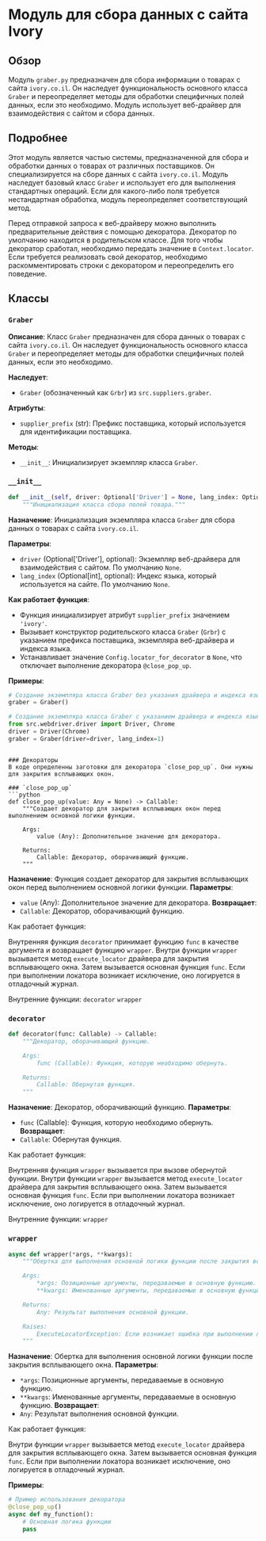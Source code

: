 # Модуль для сбора данных с сайта Ivory
## Обзор

Модуль `graber.py` предназначен для сбора информации о товарах с сайта `ivory.co.il`. Он наследует функциональность основного класса `Graber` и переопределяет методы для обработки специфичных полей данных, если это необходимо. Модуль использует веб-драйвер для взаимодействия с сайтом и сбора данных.

## Подробнее

Этот модуль является частью системы, предназначенной для сбора и обработки данных о товарах от различных поставщиков. Он специализируется на сборе данных с сайта `ivory.co.il`. Модуль наследует базовый класс `Graber` и использует его для выполнения стандартных операций. Если для какого-либо поля требуется нестандартная обработка, модуль переопределяет соответствующий метод.

Перед отправкой запроса к веб-драйверу можно выполнить предварительные действия с помощью декоратора. Декоратор по умолчанию находится в родительском классе. Для того чтобы декоратор сработал, необходимо передать значение в `Context.locator`. Если требуется реализовать свой декоратор, необходимо раскомментировать строки с декоратором и переопределить его поведение.

## Классы

### `Graber`

**Описание**: Класс `Graber` предназначен для сбора данных о товарах с сайта `ivory.co.il`. Он наследует функциональность основного класса `Graber` и переопределяет методы для обработки специфичных полей данных, если это необходимо.

**Наследует**:
- `Graber` (обозначенный как `Grbr`) из `src.suppliers.graber`.

**Атрибуты**:
- `supplier_prefix` (str): Префикс поставщика, который используется для идентификации поставщика.

**Методы**:
- `__init__`: Инициализирует экземпляр класса `Graber`.

### `__init__`

```python
def __init__(self, driver: Optional['Driver'] = None, lang_index: Optional[int] = None):
    """Инициализация класса сбора полей товара."""
```

**Назначение**: Инициализация экземпляра класса `Graber` для сбора данных о товарах с сайта `ivory.co.il`.

**Параметры**:
- `driver` (Optional['Driver'], optional): Экземпляр веб-драйвера для взаимодействия с сайтом. По умолчанию `None`.
- `lang_index` (Optional[int], optional): Индекс языка, который используется на сайте. По умолчанию `None`.

**Как работает функция**:
- Функция инициализирует атрибут `supplier_prefix` значением `'ivory'`.
- Вызывает конструктор родительского класса `Graber` (`Grbr`) с указанием префикса поставщика, экземпляра веб-драйвера и индекса языка.
- Устанавливает значение `Config.locator_for_decorator` в `None`, что отключает выполнение декоратора `@close_pop_up`.

**Примеры**:

```python
# Создание экземпляра класса Graber без указания драйвера и индекса языка
graber = Graber()

# Создание экземпляра класса Graber с указанием драйвера и индекса языка
from src.webdriver.driver import Driver, Chrome
driver = Driver(Chrome)
graber = Graber(driver=driver, lang_index=1)
```
```

### Декораторы
В коде определенны заготовки для декоратора `close_pop_up`. Они нужны для закрытия всплывающих окон.

### `close_pop_up`
```python
def close_pop_up(value: Any = None) -> Callable:
    """Создает декоратор для закрытия всплывающих окон перед выполнением основной логики функции.

    Args:
        value (Any): Дополнительное значение для декоратора.

    Returns:
        Callable: Декоратор, оборачивающий функцию.
    """
```
**Назначение**: Функция создает декоратор для закрытия всплывающих окон перед выполнением основной логики функции.
**Параметры**:
- `value` (Any): Дополнительное значение для декоратора.
**Возвращает**:
- `Callable`: Декоратор, оборачивающий функцию.

Как работает функция:

Внутренняя функция `decorator` принимает функцию `func` в качестве аргумента и возвращает функцию `wrapper`.
Внутри функции `wrapper` вызывается метод `execute_locator` драйвера для закрытия всплывающего окна.
Затем вызывается основная функция `func`.
Если при выполнении локатора возникает исключение, оно логируется в отладочный журнал.

Внутренние функции:
`decorator`
`wrapper`

### `decorator`
```python
def decorator(func: Callable) -> Callable:
    """Декоратор, оборачивающий функцию.

    Args:
        func (Callable): Функция, которую необходимо обернуть.

    Returns:
        Callable: Обернутая функция.
    """
```
**Назначение**: Декоратор, оборачивающий функцию.
**Параметры**:
- `func` (Callable): Функция, которую необходимо обернуть.
**Возвращает**:
- `Callable`: Обернутая функция.

Как работает функция:

Внутренняя функция `wrapper` вызывается при вызове обернутой функции.
Внутри функции `wrapper` вызывается метод `execute_locator` драйвера для закрытия всплывающего окна.
Затем вызывается основная функция `func`.
Если при выполнении локатора возникает исключение, оно логируется в отладочный журнал.

Внутренние функции:
`wrapper`
### `wrapper`
```python
async def wrapper(*args, **kwargs):
    """Обертка для выполнения основной логики функции после закрытия всплывающего окна.

    Args:
        *args: Позиционные аргументы, передаваемые в основную функцию.
        **kwargs: Именованные аргументы, передаваемые в основную функцию.

    Returns:
        Any: Результат выполнения основной функции.

    Raises:
        ExecuteLocatorException: Если возникает ошибка при выполнении локатора для закрытия всплывающего окна.
    """
```
**Назначение**: Обертка для выполнения основной логики функции после закрытия всплывающего окна.
**Параметры**:
- `*args`: Позиционные аргументы, передаваемые в основную функцию.
- `**kwargs`: Именованные аргументы, передаваемые в основную функцию.
**Возвращает**:
- `Any`: Результат выполнения основной функции.

Как работает функция:

Внутри функции `wrapper` вызывается метод `execute_locator` драйвера для закрытия всплывающего окна.
Затем вызывается основная функция `func`.
Если при выполнении локатора возникает исключение, оно логируется в отладочный журнал.

**Примеры**:

```python
# Пример использования декоратора
@close_pop_up()
async def my_function():
    # Основная логика функции
    pass
```
```